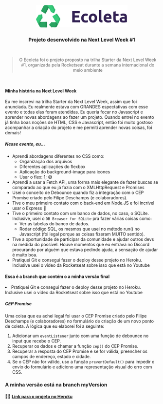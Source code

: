 <h1 align="center">
  <img width="300px" src="public/assets/logo.svg"/>
</h1>

<h3 align="center">
  Projeto desenvolvido na Next Level Week #1
</h3>

<br />

<blockquote align="center">
  O Ecoleta foi o projeto proposto na trilha Starter da Next Level Week #1, organizada pela Rocketseat durante a semana internacional do meio ambiente
</blockquote> <br/>


#### Minha história na Next Level Week
Eu me inscrevi na trilha Starter da Next Level Week, assim que foi anunciada. Eu realmente estava com GRANDES espectativas com esse evento e todas elas foram atendidas.
Eu queria focar no Javascript e aprender novas abordagens ao fazer um projeto. Quando entrei no evento já tinha boas noções de HTML, CSS e Javascript, então foi muito gostoso acompanhar a criação do projeto e me permiti aprender novas coisas, foi demais!

##### Nesse evento, eu...
<ul>
  <li>Aprendi abordagens diferentes no CSS como:
    <ul>
      <li>Organização dos arquivos</li>
      <li>Diferentes aplicações do flexbox</li>
      <li>Aplicação do background-image para icones</li>
      <li>Usar o flex: 1; 😅</li>
    </ul>
  </li>

  <li>Aprendi a usar a Fetch API, uma forma mais elegante de fazer buscas se comparado ao que eu já fazia com o XMLHttpRequest e Promises</li>

  <li>Usei o conceito de Debounce quando fiz a integração com o CEP Promise criado pelo Filipe Deschamps (e colaboradores).</li>

  <li>Tive o meu primeiro contato com o back-end em Node.JS e foi incrível usar o Express 🤩</li>

  <li>Tive o primeiro contato com um banco de dados, no caso, o SQLite. Inclusive, usei o <code>DB Browser for SQLite</code> pra fazer várias coisas como:
    <ul>
      <li>Ver as tabelas do banco de dados.</li>
      <li>Rodar código SQL, os mesmos que usei no método run() no Javascript (foi legal porque as coisas fizeram MUITO sentido).</li>
    </ul>
  </li>

  <li>Tive a oportunidade de participar da comunidade e ajudar outros devs na medida do possível. Houve momentos que eu entrava no Discord procurando por alguém que estava pedindo ajuda, a sensação de ajudar é muito boa.</li>

  <li>Pratiquei Git e consegui fazer o deploy desse projeto no Heroku. Inclusive usei o vídeo da Rocketseat sobre isso que está no Youtube</li>
</ul>

<h4>Essa é a branch que contém o a minha versão final</h4>

  <li>Pratiquei Git e consegui fazer o deploy desse projeto no Heroku. Inclusive usei o vídeo da Rocketseat sobre isso que está no Youtube</li>
</ul>

##### CEP Promise
  Uma coisa que eu achei legal foi usar o CEP Promise criado pelo Filipe Deschamps (e colaboradores) no formulário de criação de um novo ponto de coleta. A lógica que eu elaborei foi a seguinte:
  <ol>
    <li>Adicionar um <code>eventListener</code> junto com uma função de debounce no input que recebe o CEP.</li>
    <li>Recuperar os dados e chamar a função <code>cep()</code> do CEP Promise.</li>
    <li>Recuperar a resposta do CEP Promise e se for válida, preencher os campos de endereço, estado e cidade.</li>
    <li>Se o CEP não for válido, uso a função <code>preventDefault()</code> para impedir o envio do formulário e adiciono uma representação visual do erro com CSS.</li>
  </ol>

<h3>A minha versão está na branch myVersion</h3>
<h4>
👨‍💻 <a href="https://ecoleta-raphaeldevs.herokuapp.com/">Link para o projeto no Heroku</a>
</h4>
